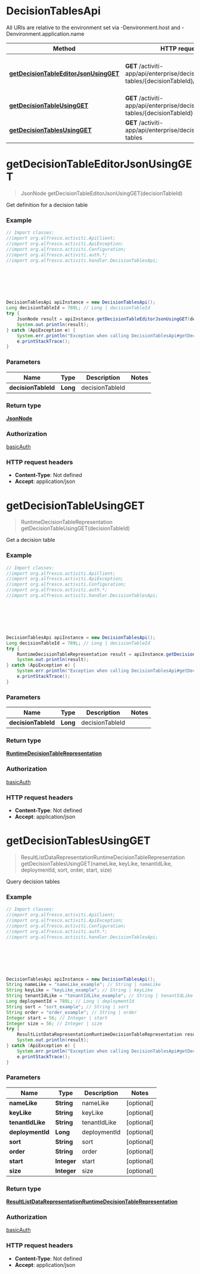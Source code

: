 # DecisionTablesApi

All URIs are relative to the environment set via -Denvironment.host and -Denvironment.application.name

Method | HTTP request | Description
------------- | ------------- | -------------
[**getDecisionTableEditorJsonUsingGET**](DecisionTablesApi.md#getDecisionTableEditorJsonUsingGET) | **GET** /activiti-app/api/enterprise/decisions/decision-tables/{decisionTableId}/editorJson | Get definition for a decision table
[**getDecisionTableUsingGET**](DecisionTablesApi.md#getDecisionTableUsingGET) | **GET** /activiti-app/api/enterprise/decisions/decision-tables/{decisionTableId} | Get a decision table
[**getDecisionTablesUsingGET**](DecisionTablesApi.md#getDecisionTablesUsingGET) | **GET** /activiti-app/api/enterprise/decisions/decision-tables | Query decision tables

<a name="getDecisionTableEditorJsonUsingGET"></a>
# **getDecisionTableEditorJsonUsingGET**
> JsonNode getDecisionTableEditorJsonUsingGET(decisionTableId)

Get definition for a decision table

### Example
```java
// Import classes:
//import org.alfresco.activiti.ApiClient;
//import org.alfresco.activiti.ApiException;
//import org.alfresco.activiti.Configuration;
//import org.alfresco.activiti.auth.*;
//import org.alfresco.activiti.handler.DecisionTablesApi;







DecisionTablesApi apiInstance = new DecisionTablesApi();
Long decisionTableId = 789L; // Long | decisionTableId
try {
    JsonNode result = apiInstance.getDecisionTableEditorJsonUsingGET(decisionTableId);
    System.out.println(result);
} catch (ApiException e) {
    System.err.println("Exception when calling DecisionTablesApi#getDecisionTableEditorJsonUsingGET");
    e.printStackTrace();
}
```

### Parameters

Name | Type | Description  | Notes
------------- | ------------- | ------------- | -------------
 **decisionTableId** | **Long**| decisionTableId |

### Return type

[**JsonNode**](JsonNode.md)

### Authorization

[basicAuth](../README.md#basicAuth)

### HTTP request headers

 - **Content-Type**: Not defined
 - **Accept**: application/json

<a name="getDecisionTableUsingGET"></a>
# **getDecisionTableUsingGET**
> RuntimeDecisionTableRepresentation getDecisionTableUsingGET(decisionTableId)

Get a decision table

### Example
```java
// Import classes:
//import org.alfresco.activiti.ApiClient;
//import org.alfresco.activiti.ApiException;
//import org.alfresco.activiti.Configuration;
//import org.alfresco.activiti.auth.*;
//import org.alfresco.activiti.handler.DecisionTablesApi;







DecisionTablesApi apiInstance = new DecisionTablesApi();
Long decisionTableId = 789L; // Long | decisionTableId
try {
    RuntimeDecisionTableRepresentation result = apiInstance.getDecisionTableUsingGET(decisionTableId);
    System.out.println(result);
} catch (ApiException e) {
    System.err.println("Exception when calling DecisionTablesApi#getDecisionTableUsingGET");
    e.printStackTrace();
}
```

### Parameters

Name | Type | Description  | Notes
------------- | ------------- | ------------- | -------------
 **decisionTableId** | **Long**| decisionTableId |

### Return type

[**RuntimeDecisionTableRepresentation**](RuntimeDecisionTableRepresentation.md)

### Authorization

[basicAuth](../README.md#basicAuth)

### HTTP request headers

 - **Content-Type**: Not defined
 - **Accept**: application/json

<a name="getDecisionTablesUsingGET"></a>
# **getDecisionTablesUsingGET**
> ResultListDataRepresentationRuntimeDecisionTableRepresentation getDecisionTablesUsingGET(nameLike, keyLike, tenantIdLike, deploymentId, sort, order, start, size)

Query decision tables

### Example
```java
// Import classes:
//import org.alfresco.activiti.ApiClient;
//import org.alfresco.activiti.ApiException;
//import org.alfresco.activiti.Configuration;
//import org.alfresco.activiti.auth.*;
//import org.alfresco.activiti.handler.DecisionTablesApi;







DecisionTablesApi apiInstance = new DecisionTablesApi();
String nameLike = "nameLike_example"; // String | nameLike
String keyLike = "keyLike_example"; // String | keyLike
String tenantIdLike = "tenantIdLike_example"; // String | tenantIdLike
Long deploymentId = 789L; // Long | deploymentId
String sort = "sort_example"; // String | sort
String order = "order_example"; // String | order
Integer start = 56; // Integer | start
Integer size = 56; // Integer | size
try {
    ResultListDataRepresentationRuntimeDecisionTableRepresentation result = apiInstance.getDecisionTablesUsingGET(nameLike, keyLike, tenantIdLike, deploymentId, sort, order, start, size);
    System.out.println(result);
} catch (ApiException e) {
    System.err.println("Exception when calling DecisionTablesApi#getDecisionTablesUsingGET");
    e.printStackTrace();
}
```

### Parameters

Name | Type | Description  | Notes
------------- | ------------- | ------------- | -------------
 **nameLike** | **String**| nameLike | [optional]
 **keyLike** | **String**| keyLike | [optional]
 **tenantIdLike** | **String**| tenantIdLike | [optional]
 **deploymentId** | **Long**| deploymentId | [optional]
 **sort** | **String**| sort | [optional]
 **order** | **String**| order | [optional]
 **start** | **Integer**| start | [optional]
 **size** | **Integer**| size | [optional]

### Return type

[**ResultListDataRepresentationRuntimeDecisionTableRepresentation**](ResultListDataRepresentationRuntimeDecisionTableRepresentation.md)

### Authorization

[basicAuth](../README.md#basicAuth)

### HTTP request headers

 - **Content-Type**: Not defined
 - **Accept**: application/json

